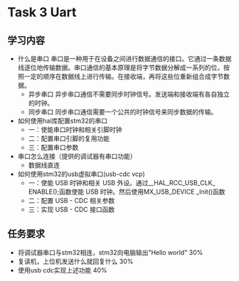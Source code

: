 # Task 3 Uart
## 学习内容
 - 什么是串口
 串口是一种用于在设备之间进行数据通信的接口。它通过一条数据线逐位地传输数据。串口通信的基本原理是将字节数据分解成一系列的位，按照一定的顺序在数据线上进行传输。在接收端，再将这些位重新组合成字节数据。
   - 异步串口
   异步串口通信不需要同步时钟信号。发送端和接收端有各自独立的时钟。
   - 同步串口
   同步串口通信需要一个公共的时钟信号来同步数据的传输。
 - 如何使用hal库配置stm32的串口
   - 一：使能串口时钟和相关引脚时钟
   - 二：配置串口引脚的复用功能
   - 三：配置串口参数
  - 串口怎么连接（提供的调试器有串口功能）
    - 数据线直连
 - 如何使用stm32的usb虚拟串口(usb-cdc vcp)
    - 一：使能 USB 时钟和相关 USB 外设。通过__HAL_RCC_USB_CLK_ ENABLE();函数使能 USB 时钟。然后使用MX_USB_DEVICE _Init()函数
    - 二：配置 USB - CDC 相关参数
    - 三：实现 USB - CDC 接口函数
## 任务要求
 - 将调试器串口与stm32相连，stm32向电脑输出"Hello world" 30%
 - 复读机，上位机发送什么就回复什么 30%
 - 使用usb cdc实现上述功能 40%